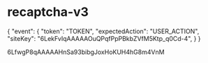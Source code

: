 # recaptcha-v3

{
  "event": {
    "token": "TOKEN",
    "expectedAction": "USER_ACTION",
    "siteKey": "6LekFvIqAAAAAOuQPqfPpPBkbZVfM5Ktp_q0Cd-4",
  }
}

6LfwgP8qAAAAAHnSa93bibgJoxHoKUH4hG8m4VnM
